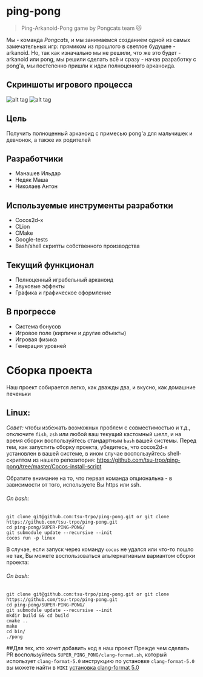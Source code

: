 # ping-pong
> Ping-Arkanoid-Pong game by Pongcats team :cat:

Мы - команда *Pongcats*, и мы занимаемся созданием одной из самых замечательных игр: прямиком из прошлого в светлое будущее - arkanoid. Но, так как изначально мы не решили, что же это будет - arkanoid или pong, мы решили сделать всё и сразу - начав разработку с pong'a, мы постепенно пришли к идеи полноценного арканоида.

## Скриншоты игрового процесса
![alt tag](https://pp.userapi.com/c841326/v841326566/31fcb/muViS6lubTU.jpg)
![alt tag](https://pp.userapi.com/c824204/v824204772/193b0/0579jD13-wM.jpg)

## Цель
Получить полноценный арканоид с примесью pong'а для мальчишек и девчонок, а также их родителей

## Разработчики
- Манашев Ильдар
- Недяк Маша
- Николаев Антон

## Используемые инструменты разработки
- Cocos2d-x
- CLion
- CMake
- Google-tests
- Bash/shell скрипты собственного производства

## Текущий функционал
- Полноценный играбельный арканоид
- Звуковые эффекты
- Графика и графическое оформление

## В прогрессе
- Система бонусов
- Игровое поле (кирпичи и другие объекты)
- Игровая физика
- Генерация уровней

# Сборка проекта
Наш проект собирается легко, как дважды два, и вкусно, как домашние печеньки
## Linux:
_Совет:_ чтобы избежать возможных проблем с совместимостью и т.д., отключите `fish`, `zsh` или любой ваш текущий кастомный шелл, и на время сборки воспользуйтесь стандартным `bash` вашей системы. Перед тем, как запустить сборку проекта, убедитесь, что cocos2d-x установлен в вашей системе, в ином случае воспользуйтесь shell-скриптом из нашего репозитория: 
https://github.com/tsu-trpo/ping-pong/tree/master/Cocos-install-script

Обратите внимание на то, что первая команда опциональна - в зависимости от того, используете Вы https или ssh.
###### On bash:
```
git clone git@github.com:tsu-trpo/ping-pong.git or git clone https://github.com/tsu-trpo/ping-pong.git
cd ping-pong/SUPER-PING-PONG/
git submodule update --recursive --init
cocos run -p linux
```
В случае, если запуск через команду `cocos` не удался или что-то пошло не так, Вы можете воспользоваться альтернативным вариантом сборки проекта:  
###### On bash:
```
git clone git@github.com:tsu-trpo/ping-pong.git or git clone https://github.com/tsu-trpo/ping-pong.git
cd ping-pong/SUPER-PING-PONG/
git submodule update --recursive --init
mkdir build && cd build
cmake ..
make
cd bin/
./pong
```
##Для тех, кто хочет добавить код в наш проект
Прежде чем сделать PR воспользуйтесь `SUPER_PING_PONG/clang-format.sh`, который использует `clang-format-5.0`
инструкцию по установке `clang-format-5.0`  вы можете найти в `WIKI`
[установка clang-format 5.0](https://github.com/tsu-trpo/ping-pong/wiki/%D1%83%D1%81%D1%82%D0%B0%D0%BD%D0%BE%D0%B2%D0%BA%D0%B0-clang-format-5.0)
